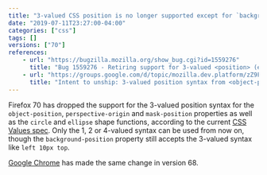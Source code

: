 ```yaml
---
title: "3-valued CSS position is no longer supported except for `background-position`"
date: "2019-07-11T23:27:00-04:00"
categories: ["css"]
tags: []
versions: ["70"]
references:
    - url: "https://bugzilla.mozilla.org/show_bug.cgi?id=1559276"
      title: "Bug 1559276 - Retiring support for 3-valued <position> (excluding background)"
    - url: "https://groups.google.com/d/topic/mozilla.dev.platform/zZ9FMk4OAsc/discussion"
      title: "Intent to unship: 3-valued position syntax from <object-position>, <perspective-origin>, <mask-position>"
---
```

Firefox 70 has dropped the support for the 3-valued position syntax for the `object-position`, `perspective-origin` and `mask-position` properties as well as the `circle` and `ellipse` shape functions, according to the current [CSS Values spec](https://drafts.csswg.org/css-values-4/#position). Only the 1, 2 or 4-valued syntax can be used from now on, though the `background-position` property still accepts the 3-valued syntax like `left 10px top`.

[Google Chrome](https://www.chromestatus.com/feature/5116559680864256) has made the same change in version 68.
